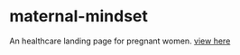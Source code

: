 # maternal-mindset
An healthcare landing page for pregnant women.
<a href = "https://feyikemii.github.io/maternal-mindset/"> view here</a>
